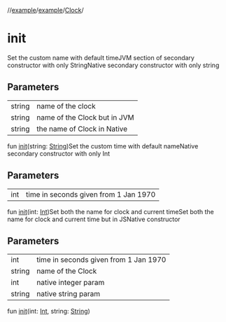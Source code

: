//[example](../../index.md)/[example](../index.md)/[Clock](index.md)/[<init>](-init-.md)



# init  
Set the custom name with default timeJVM section of secondary constructor with only StringNative secondary constructor with only string

## Parameters  


| | |
|---|---|
| string| name of the clock|
| string| name of the Clock but in JVM|
| string| the name of Clock in Native|


fun [init](-init-.md)(string: [String](https://kotlinlang.org/api/latest/jvm/stdlib/kotlin/-string/index.html))Set the custom time with default nameNative secondary constructor with only Int

## Parameters  


| | |
|---|---|
| int| time in seconds given from 1 Jan 1970|


fun [init](-init-.md)(int: [Int](https://kotlinlang.org/api/latest/jvm/stdlib/kotlin/-int/index.html))Set both the name for clock and current timeSet both the name for clock and current time but in JSNative constructor

## Parameters  


| | |
|---|---|
| int| time in seconds given from 1 Jan 1970|
| string| name of the Clock|
| int| native integer param|
| string| native string param|


fun [init](-init-.md)(int: [Int](https://kotlinlang.org/api/latest/jvm/stdlib/kotlin/-int/index.html), string: [String](https://kotlinlang.org/api/latest/jvm/stdlib/kotlin/-string/index.html))
